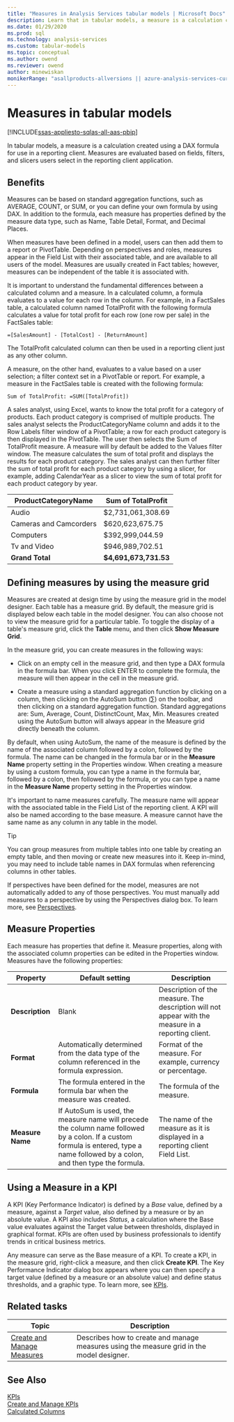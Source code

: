 ```yaml
---
title: "Measures in Analysis Services tabular models | Microsoft Docs"
description: Learn that in tabular models, a measure is a calculation created using a DAX formula for use in a reporting client.
ms.date: 01/29/2020
ms.prod: sql
ms.technology: analysis-services
ms.custom: tabular-models
ms.topic: conceptual
ms.author: owend
ms.reviewer: owend
author: minewiskan
monikerRange: "asallproducts-allversions || azure-analysis-services-current || power-bi-premium-current || >= sql-analysis-services-2016"
---
```

# Measures in tabular models

[!INCLUDE[ssas-appliesto-sqlas-all-aas-pbip](../includes/ssas-appliesto-sqlas-all-aas-pbip.md)]

  In tabular models, a measure is a calculation created using a DAX formula for use in a reporting client. Measures are evaluated based on fields, filters, and slicers users select in the reporting client application.  
  
##  <a name="bkmk_understanding"></a> Benefits  
 Measures can be based on standard aggregation functions, such as AVERAGE, COUNT, or SUM, or you can define your own formula by using DAX. In addition to the formula, each measure has properties defined by the measure data type, such as Name, Table Detail, Format, and Decimal Places.  
  
 When measures have been defined in a model, users can then add them to a report or PivotTable. Depending on perspectives and roles, measures appear in the Field List with their associated table, and are available to all users of the model. Measures are usually created in Fact tables; however, measures can be independent of the table it is associated with.  
  
 It is important to understand the fundamental differences between a calculated column and a measure. In a calculated column, a formula evaluates to a value for each row in the column. For example, in a FactSales table, a calculated column named TotalProfit with the following formula calculates a value for total profit for each row (one row per sale) in the FactSales table:  
  
```  
=[SalesAmount] - [TotalCost] - [ReturnAmount]  
```  
  
 The TotalProfit calculated column can then be used in a reporting client just as any other column.  
  
 A measure, on the other hand, evaluates to a value based on a user selection; a filter context set in a PivotTable or report. For example, a measure in the FactSales table is created with the following formula:  
  
```  
Sum of TotalProfit: =SUM([TotalProfit])  
```  
  
 A sales analyst, using Excel, wants to know the total profit for a category of products. Each product category is comprised of multiple products. The sales analyst selects the ProductCategoryName column and adds it to the Row Labels filter window of a PivotTable; a row for each product category is then displayed in the PivotTable. The user then selects the Sum of TotalProfit measure. A measure will by default be added to the Values filter window. The measure calculates the sum of total profit and displays the results for each product category. The sales analyst can then further filter the sum of total profit for each product category by using a slicer, for example, adding CalendarYear as a slicer to view the sum of total profit for each product category by year.  
  
|ProductCategoryName|Sum of TotalProfit|  
|-------------------------|------------------------|  
|Audio|$2,731,061,308.69|  
|Cameras and Camcorders|$620,623,675.75|  
|Computers|$392,999,044.59|  
|Tv and Video|$946,989,702.51|  
|**Grand Total**|**$4,691,673,731.53**|  
  
##  <a name="bkmk_def_mg"></a> Defining measures by using the measure grid  
 Measures are created at design time by using the measure grid in the model designer. Each table has a measure grid. By default, the measure grid is displayed below each table in the model designer. You can also choose not to view the measure grid for a particular table. To toggle the display of a table's measure grid, click the **Table** menu, and then click **Show Measure Grid**.  
  
 In the measure grid, you can create measures in the following ways:  
  
-   Click on an empty cell in the measure grid, and then type a DAX formula in the formula bar. When you click ENTER to complete the formula, the measure will then appear in the cell in the measure grid.  
  
-   Create a measure using a standard aggregation function by clicking on a column, then clicking on the AutoSum button (∑) on the toolbar, and then clicking on a standard aggregation function. Standard aggregations are: Sum, Average, Count, DistinctCount, Max, Min. Measures created using the AutoSum button will always appear in the Measure grid directly beneath the column.  
  
 By default, when using AutoSum, the name of the measure is defined by the name of the associated column followed by a colon, followed by the formula. The name can be changed in the formula bar or in the **Measure Name** property setting in the Properties window. When creating a measure by using a custom formula, you can type a name in the formula bar, followed by a colon, then followed by the formula, or you can type a name in the **Measure Name** property setting in the Properties window.  
  
 It's important to name measures carefully. The measure name will appear with the associated table in the Field List of the reporting client. A KPI will also be named according to the base measure. A measure cannot have the same name as any column in any table in the model.  
  
> [!TIP]  
>  You can group measures from multiple tables into one table by creating an empty table, and then moving or create new measures into it. Keep in-mind, you may need to include table names in DAX formulas when referencing columns in other tables.  
  
 If perspectives have been defined for the model, measures are not automatically added to any of those perspectives. You must manually add measures to a perspective by using the Perspectives dialog box. To learn more, see [Perspectives](../../analysis-services/tabular-models/perspectives-ssas-tabular.md).  
  
##  <a name="bkmk_properties"></a> Measure Properties  
 Each measure has properties that define it. Measure properties, along with the associated column properties can be edited in the Properties window. Measures have the following properties:  
  
|Property|Default setting|Description|  
|--------------|---------------------|-----------------|  
|**Description**|Blank|Description of the measure. The description will not appear with the measure in a reporting client.|  
|**Format**|Automatically determined from the data type of the column referenced in the formula expression.|Format of the measure. For example, currency or percentage.|  
|**Formula**|The formula entered in the formula bar when the measure was created.|The formula of the measure.|  
|**Measure Name**|If AutoSum is used, the measure name will precede the column name followed by a colon. If a custom formula is entered, type a name followed by a colon, and then type the formula.|The name of the measure as it is displayed in a reporting client Field List.|  
  
##  <a name="bkmk_KPI"></a> Using a Measure in a KPI  
 A KPI (Key Performance Indicator) is defined by a *Base* value, defined by a measure, against a *Target* value, also defined by a measure or by an absolute value. A KPI also includes *Status*, a calculation where the Base value evaluates against the Target value between thresholds, displayed in graphical format. KPIs are often used by business professionals to identify trends in critical business metrics.  
  
 Any measure can serve as the Base measure of a KPI. To create a KPI, in the measure grid, right-click a measure, and then click **Create KPI**. The Key Performance Indicator dialog box appears where you can then specify a target value (defined by a measure or an absolute value) and define status thresholds, and a graphic type. To learn more, see [KPIs](../../analysis-services/tabular-models/kpis-ssas-tabular.md).  
  
##  <a name="bkmk_rel_tasks"></a> Related tasks  
  
|Topic|Description|  
|-----------|-----------------|  
|[Create and Manage Measures](../../analysis-services/tabular-models/create-and-manage-measures-ssas-tabular.md)|Describes how to create and manage measures using the measure grid in the model designer.|  
  
## See Also  
 [KPIs](../../analysis-services/tabular-models/kpis-ssas-tabular.md)   
 [Create and Manage KPIs](../../analysis-services/tabular-models/create-and-manage-kpis-ssas-tabular.md)   
 [Calculated Columns](../../analysis-services/tabular-models/ssas-calculated-columns.md)  
  
  
